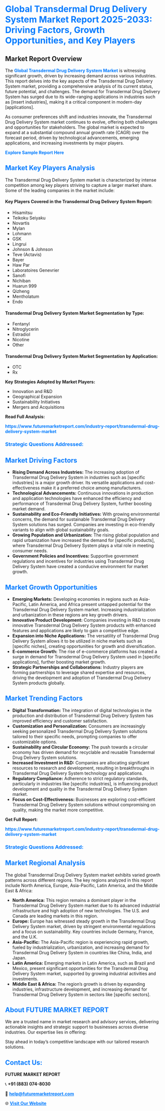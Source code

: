 <h1 style="color: #007BFF;">Global Transdermal Drug Delivery System Market Report 2025-2033: Driving Factors, Growth Opportunities, and Key Players</h1>

<section id="overview">
<h2>Market Report Overview</h2>
<p>The <a href="https://www.futuremarketreport.com/industry-report/transdermal-drug-delivery-system-market" style="color: #007BFF; text-decoration: none;"><strong>Global Transdermal Drug Delivery System Market</strong></a> is witnessing significant growth, driven by increasing demand across various industries. This report delves into the key aspects of the Transdermal Drug Delivery System market, providing a comprehensive analysis of its current status, future potential, and challenges. The demand for Transdermal Drug Delivery System has surged due to its wide-ranging applications in industries such as [insert industries], making it a critical component in modern-day [applications].</p>
<p>As consumer preferences shift and industries innovate, the Transdermal Drug Delivery System market continues to evolve, offering both challenges and opportunities for stakeholders. The global market is expected to expand at a substantial compound annual growth rate (CAGR) over the forecast period, driven by technological advancements, emerging applications, and increasing investments by major players.</p>
</section>

<section id="overview">
<p><a href="https://www.futuremarketreport.com/request-sample/reportId=80260" style="color: #007BFF; text-decoration: none;"><strong>Explore Sample Report Here</strong></a></p>
</section>

<section id="key-players">
<h2 style="color: #007BFF;">Market Key Players Analysis</h2>
<p>The Transdermal Drug Delivery System market is characterized by intense competition among key players striving to capture a larger market share. Some of the leading companies in the market include:</p>
<h4>Key Players Covered in the Transdermal Drug Delivery System Report:</h4>
<ul><li>Hisamitsu</li><li>Teikoku Seiyaku</li><li>Novartis</li><li>Mylan</li><li>Lohmann</li><li>GSK</li><li>Lingrui</li><li>Johnson &amp; Johnson</li><li>Teve (Actavis)</li><li>Bayer</li><li>Haw Par</li><li>Laboratoires Genevrier</li><li>Sanofi</li><li>Nichiban</li><li>Huarun 999</li><li>Qizheng</li><li>Mentholatum</li><li>Endo</li></ul>
<h4>Transdermal Drug Delivery System Market Segmentation by Type:</h4>
<ul><li>Fentanyl</li><li>Nitroglycerin</li><li>Estradiol</li><li>Nicotine</li><li>Other</li></ul>

<h4>Transdermal Drug Delivery System Market Segmentation by Application:</h4>
<ul><li>OTC</li><li>Rx</li></ul>
<p><strong>Key Strategies Adopted by Market Players:</strong></p>
<ul>
<li>Innovation and R&D</li>
<li>Geographical Expansion</li>
<li>Sustainability Initiatives</li>
<li>Mergers and Acquisitions</li>
</ul>
</section>

<section>
<p><strong>Read Full Analysis: </strong></p><a href="https://www.futuremarketreport.com/industry-report/transdermal-drug-delivery-system-market" style="color: #007BFF; text-decoration: none;"><strong>https://www.futuremarketreport.com/industry-report/transdermal-drug-delivery-system-market</strong></a>
<h3 style="color: #007BFF;">Strategic Questions Addressed:</h3>
</section>

<section id="driving-factors">
<h2 style="color: #007BFF;">Market Driving Factors</h2>
<ul>
<li><strong>Rising Demand Across Industries:</strong> The increasing adoption of Transdermal Drug Delivery System in industries such as [specific industries] is a major growth driver. Its versatile applications and cost-effectiveness make it a preferred choice among manufacturers.</li>
<li><strong>Technological Advancements:</strong> Continuous innovations in production and application technologies have enhanced the efficiency and performance of Transdermal Drug Delivery System, further boosting market demand.</li>
<li><strong>Sustainability and Eco-Friendly Initiatives:</strong> With growing environmental concerns, the demand for sustainable Transdermal Drug Delivery System solutions has surged. Companies are investing in eco-friendly variants to align with global sustainability goals.</li>
<li><strong>Growing Population and Urbanization:</strong> The rising global population and rapid urbanization have increased the demand for [specific products], where Transdermal Drug Delivery System plays a vital role in meeting consumer needs.</li>
<li><strong>Government Policies and Incentives:</strong> Supportive government regulations and incentives for industries using Transdermal Drug Delivery System have created a conducive environment for market growth.</li>
</ul>
</section>

<section id="growth-opportunities">
<h2 style="color: #007BFF;">Market Growth Opportunities</h2>
<ul>
<li><strong>Emerging Markets:</strong> Developing economies in regions such as Asia-Pacific, Latin America, and Africa present untapped potential for the Transdermal Drug Delivery System market. Increasing industrialization and urbanization in these regions are key growth drivers.</li>
<li><strong>Innovative Product Development:</strong> Companies investing in R&D to create innovative Transdermal Drug Delivery System products with enhanced features and applications are likely to gain a competitive edge.</li>
<li><strong>Expansion into Niche Applications:</strong> The versatility of Transdermal Drug Delivery System allows it to be utilized in niche markets such as [specific niches], creating opportunities for growth and diversification.</li>
<li><strong>E-commerce Growth:</strong> The rise of e-commerce platforms has created a surge in demand for Transdermal Drug Delivery System used in [specific applications], further boosting market growth.</li>
<li><strong>Strategic Partnerships and Collaborations:</strong> Industry players are forming partnerships to leverage shared expertise and resources, driving the development and adoption of Transdermal Drug Delivery System products globally.</li>
</ul>
</section>

<section id="trending-factors">
<h2 style="color: #007BFF;">Market Trending Factors</h2>
<ul>
<li><strong>Digital Transformation:</strong> The integration of digital technologies in the production and distribution of Transdermal Drug Delivery System has improved efficiency and customer satisfaction.</li>
<li><strong>Customization and Personalization:</strong> Consumers are increasingly seeking personalized Transdermal Drug Delivery System solutions tailored to their specific needs, prompting companies to offer customizable options.</li>
<li><strong>Sustainability and Circular Economy:</strong> The push towards a circular economy has driven demand for recyclable and reusable Transdermal Drug Delivery System solutions.</li>
<li><strong>Increased Investment in R&D:</strong> Companies are allocating significant resources to research and development, resulting in breakthroughs in Transdermal Drug Delivery System technology and applications.</li>
<li><strong>Regulatory Compliance:</strong> Adherence to strict regulatory standards, particularly in industries like [specific industries], is influencing product development and quality in the Transdermal Drug Delivery System market.</li>
<li><strong>Focus on Cost-Effectiveness:</strong> Businesses are exploring cost-efficient Transdermal Drug Delivery System solutions without compromising on quality, making the market more competitive.</li>
</ul>
</section>

<section>
<p><strong>Get Full Report: </strong></p><a href="https://www.futuremarketreport.com/industry-report/transdermal-drug-delivery-system-market" style="color: #007BFF; text-decoration: none;"><strong>https://www.futuremarketreport.com/industry-report/transdermal-drug-delivery-system-market</strong></a>
<h3 style="color: #007BFF;">Strategic Questions Addressed:</h3>
</section>


<section id="regional-analysis">
<h2 style="color: #007BFF;">Market Regional Analysis</h2>
<p>The global Transdermal Drug Delivery System market exhibits varied growth patterns across different regions. The key regions analyzed in this report include North America, Europe, Asia-Pacific, Latin America, and the Middle East & Africa:</p>
<ul>
<li><strong>North America:</strong> This region remains a dominant player in the Transdermal Drug Delivery System market due to its advanced industrial infrastructure and high adoption of new technologies. The U.S. and Canada are leading markets in this region.</li>
<li><strong>Europe:</strong> Europe has witnessed steady growth in the Transdermal Drug Delivery System market, driven by stringent environmental regulations and a focus on sustainability. Key countries include Germany, France, and the U.K.</li>
<li><strong>Asia-Pacific:</strong> The Asia-Pacific region is experiencing rapid growth, fueled by industrialization, urbanization, and increasing demand for Transdermal Drug Delivery System in countries like China, India, and Japan.</li>
<li><strong>Latin America:</strong> Emerging markets in Latin America, such as Brazil and Mexico, present significant opportunities for the Transdermal Drug Delivery System market, supported by growing industrial activities and investments.</li>
<li><strong>Middle East & Africa:</strong> The region’s growth is driven by expanding industries, infrastructure development, and increasing demand for Transdermal Drug Delivery System in sectors like [specific sectors].</li>
</ul>
</section>

<footer>
<h2 style="color: #007BFF;">About FUTURE MARKET REPORT</h2>
<p>We are a trusted name in market research and advisory services, delivering actionable insights and strategic support to businesses across diverse industries. Our expertise lies in offering:</p>

<p>Stay ahead in today’s competitive landscape with our tailored research solutions.</p>

<h2 style="color: #007BFF;">Contact Us:</h2>
<p><strong>FUTURE MARKET REPORT</strong></p>
<p>📞 <strong>+91 (883) 074-8030</strong></p>
<p>📧 <strong><a href="mailto:help@futuremarketreport.com" style="color: #007BFF;">help@futuremarketreport.com</a></strong></p>
<p>🌐 <strong><a href="https://www.futuremarketreport.com/" style="color: #007BFF;">Visit Our Website</a></strong></p>
</footer>